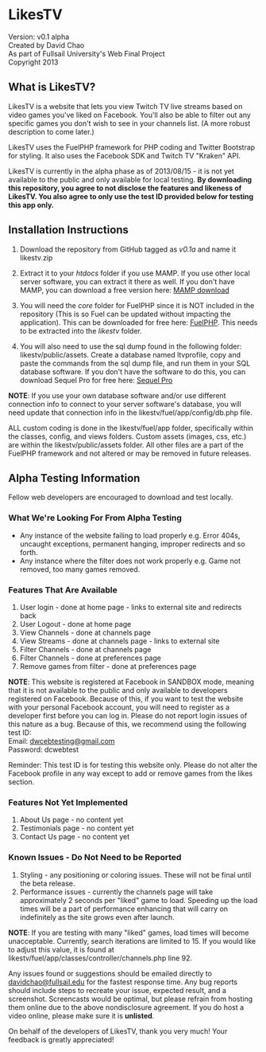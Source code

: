 # LikesTV
Version: v0.1 alpha  
Created by David Chao  
As part of Fullsail University's Web Final Project  
Copyright 2013

## What is LikesTV?

LikesTV is a website that lets you view Twitch TV live streams based on video games you've liked on Facebook. You'll also be able to filter out any specific games you don't wish to see in your channels list. (A more robust description to come later.)

LikesTV uses the FuelPHP framework for PHP coding and Twitter Bootstrap for styling. It also uses the Facebook SDK and Twitch TV "Kraken" API.

LikesTV is currently in the alpha phase as of 2013/08/15 - it is not yet available to the public and only available for local testing. **By downloading this repository, you agree to not disclose the features and likeness of LikesTV. You also agree to only use the test ID provided below for testing this app only.**

## Installation Instructions

1. Download the repository from GitHub tagged as *v0.1a* and name it likestv.zip

2. Extract it to your *htdocs* folder if you use MAMP. If you use other local server software, you can extract it there as well. If you don't have MAMP, you can download a free version here: [MAMP download](http://www.mamp.info/en/downloads/)

3. You will need the *core* folder for FuelPHP since it is NOT included in the repository (This is so Fuel can be updated without impacting the application). This can be downloaded for free here: [FuelPHP](http://fuelphp.com/). This needs to be extracted into the *likestv* folder. 

4. You will also need to use the sql dump found in the following folder: likestv/public/assets. Create a database named ltvprofile, copy and paste the commands from the sql dump file, and run them in your SQL database software. If you don't have the software to do this, you can download Sequel Pro for free here: [Sequel Pro](http://www.sequelpro.com/download)

**NOTE**: If you use your own database software and/or use different connection info to connect to your server software's database, you will need update that connection info in the likestv/fuel/app/config/db.php file.

ALL custom coding is done in the likestv/fuel/app folder, specifically within the classes, config, and views folders. Custom assets (images, css, etc.) are within the likestv/public/assets folder. All other files are a part of the FuelPHP framework and not altered or may be removed in future releases.

## Alpha Testing Information
Fellow web developers are encouraged to download and test locally.

### What We're Looking For From Alpha Testing
- Any instance of the website failing to load properly e.g. Error 404s, uncaught exceptions, permanent hanging, improper redirects and so forth. 
- Any instance where the filter does not work properly e.g. Game not removed, too many games removed.  

### Features That Are Available
1. User login - done at home page - links to external site and redirects back
2. User Logout - done at home page
3. View Channels - done at channels page
4. View Streams - done at channels page - links to external site
4. Filter Channels - done at channels page
5. Filter Channels - done at preferences page
6. Remove games from filter - done at preferences page

**NOTE**: This website is registered at Facebook in SANDBOX mode, meaning that it is not available to the public and only available to developers registered on Facebook. Because of this, if you want to test the website with your personal Facebook account, you will need to register as a developer first before you can log in. Please do not report login issues of this nature as a bug. Because of this, we recommend using the following test ID:  
Email: dwcebtesting@gmail.com  
Password: dcwebtest

Reminder: This test ID is for testing this website only. Please do not alter the Facebook profile in any way except to add or remove games from the likes section.

### Features Not Yet Implemented
1. About Us page - no content yet
2. Testimonials page - no content yet
3. Contact Us page - no content yet

### Known Issues - Do Not Need to be Reported
1. Styling - any positioning or coloring issues. These will not be final until the beta release.
2. Performance issues - currently the channels page will take approximately 2 seconds per "liked" game to load. Speeding up the load times will be a part of performance enhancing that will carry on indefinitely as the site grows even after launch.

**NOTE**: If you are testing with many "liked" games, load times will become unacceptable. Currently, search iterations are limited to 15. If you would like to adjust this value, it is found at likestv/fuel/app/classes/controller/channels.php line 92. 

Any issues found or suggestions should be emailed directly to davidchao@fullsail.edu for the fastest response time. Any bug reports should include steps to recreate your issue, expected result, and a screenshot. Screencasts would be optimal, but please refrain from hosting them online due to the above nondisclosure agreement. If you do host a video online, please make sure it is **unlisted**.

On behalf of the developers of LikesTV, thank you very much! Your feedback is greatly appreciated!



